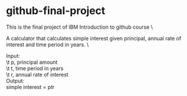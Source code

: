 # github-final-project
This is the final project of IBM Introduction to github course \

A calculator that calculates simple interest given principal, annual rate of interest and time period in years. \

Input:\
\t  p, principal amount\
\t t, time period in years\
\t   r, annual rate of interest\
Output:\
   simple interest = p*t*r 
